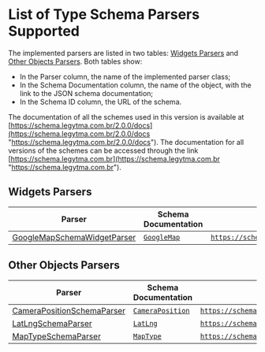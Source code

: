 # List of Type Schema Parsers Supported

The implemented parsers are listed in two tables: [Widgets Parsers](#widgets-parsers "Widgets Parsers") and [Other Objects Parsers](#other-objects-parsers "Other Objects Parsers").
Both tables show:
* In the Parser column, the name of the implemented parser class;
* In the Schema Documentation column, the name of the object, with the link to the JSON schema documentation;
* In the Schema ID column, the URL of the schema.

The documentation of all the schemes used in this version is available at [https://schema.legytma.com.br/2.0.0/docs](https://schema.legytma.com.br/2.0.0/docs "https://schema.legytma.com.br/2.0.0/docs"). The documentation for all versions of the schemes can be accessed through the link [https://schema.legytma.com.br](https://schema.legytma.com.br "https://schema.legytma.com.br").

## Widgets Parsers

Parser | Schema Documentation | Schema ID
--- | --- | ---
[GoogleMapSchemaWidgetParser](lib/parser/google_map_schema_widget_parser.dart "GoogleMapSchemaWidgetParser") | [`GoogleMap`](https://schema.legytma.com.br/2.0.0/docs/google_map.html "GoogleMap") | [`https://schema.legytma.com.br/2.0.0/schema/widget/google_map.schema.json`](https://schema.legytma.com.br/2.0.0/schema/widget/google_map.schema.json "https://schema.legytma.com.br/2.0.0/schema/widget/google_map.schema.json")

## Other Objects Parsers

Parser | Schema Documentation | Schema ID
--- | --- | ---
[CameraPositionSchemaParser](lib/parser/type/camera_position_schema_parser.dart "CameraPositionSchemaParser") | [`CameraPosition`](https://schema.legytma.com.br/2.0.0/schema/camera_position.schema.json "CameraPosition") | [`https://schema.legytma.com.br/2.0.0/schema/camera_position.schema.json`](https://schema.legytma.com.br/2.0.0/schema/camera_position.schema.json "https://schema.legytma.com.br/2.0.0/schema/camera_position.schema.json")
[LatLngSchemaParser](lib/parser/type/lat_lng_schema_parser.dart "LatLngSchemaParser") | [`LatLng`](https://schema.legytma.com.br/2.0.0/schema/lat_lng.schema.json "LatLng") | [`https://schema.legytma.com.br/2.0.0/schema/lat_lng.schema.json`](https://schema.legytma.com.br/2.0.0/schema/lat_lng.schema.json "https://schema.legytma.com.br/2.0.0/schema/lat_lng.schema.json")
[MapTypeSchemaParser](lib/parser/type/map_type_schema_parser.dart "MapTypeSchemaParser") | [`MapType`](https://schema.legytma.com.br/2.0.0/schema/map_type.schema.json "MapType") | [`https://schema.legytma.com.br/2.0.0/schema/map_type.schema.json`](https://schema.legytma.com.br/2.0.0/schema/map_type.schema.json "https://schema.legytma.com.br/2.0.0/schema/map_type.schema.json")
